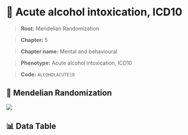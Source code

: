 # 🧪 Acute alcohol intoxication, ICD10

> **Root:** Mendelian Randomization

> **Chapter:** 5  

> **Chapter name:** Mental and behavioural

> **Phenotype:** Acute alcohol intoxication, ICD10  

> **Code:** `ALCOHOLACUTE10`

## 🧬 Mendelian Randomization  

<img src="/MR/Figures/Forward/ALCOHOLACUTE10.png"/>

## 📊 Data Table

<CsvTableMRF src="/MR/Data/Forward/ALCOHOLACUTE10.csv"/>
